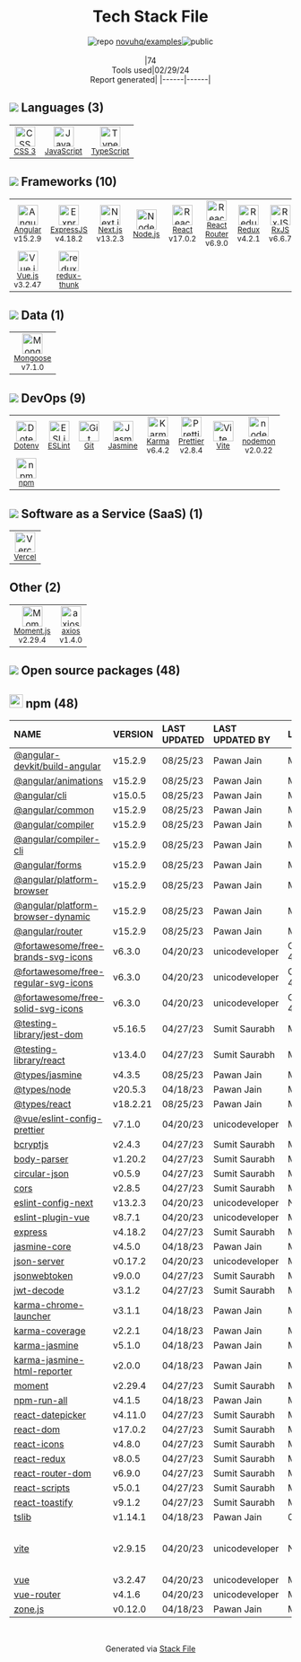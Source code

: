 <!--
&lt;--- Readme.md Snippet without images Start ---&gt;
## Tech Stack
novuhq/examples is built on the following main stack:

- [JavaScript](https://developer.mozilla.org/en-US/docs/Web/JavaScript) – Languages
- [TypeScript](http://www.typescriptlang.org) – Languages
- [Angular](https://angular.io) – Javascript MVC Frameworks
- [ExpressJS](http://expressjs.com/) – Microframeworks (Backend)
- [Next.js](https://nextjs.org/) – Frameworks (Full Stack)
- [Node.js](http://nodejs.org/) – Frameworks (Full Stack)
- [React](https://reactjs.org/) – Javascript UI Libraries
- [React Router](https://github.com/rackt/react-router) – JavaScript Framework Components
- [Redux](https://redux.js.org/) – State Management Library
- [RxJS](http://reactivex.io/rxjs/) – Concurrency Frameworks
- [Vue.js](http://vuejs.org/) – Javascript UI Libraries
- [redux-thunk](https://github.com/gaearon/redux-thunk) – State Management Library
- [Mongoose](http://mongoosejs.com/) – Object Document Mapper (ODM)
- [ESLint](http://eslint.org/) – Code Review
- [Jasmine](http://jasmine.github.io/) – Javascript Testing Framework
- [Karma](http://karma-runner.github.io/) – Browser Testing
- [Prettier](https://prettier.io/) – Code Review
- [Vite](https://vitejs.dev/) – JS Build Tools / JS Task Runners
- [nodemon](http://nodemon.io/) – node.js Application Monitoring
- [Vercel](https://vercel.com/) – Static Web Hosting
- [Moment.js](http://momentjs.com/) – Javascript Utilities & Libraries
- [axios](https://github.com/mzabriskie/axios) – Javascript Utilities & Libraries

Full tech stack [here](/techstack.md)

&lt;--- Readme.md Snippet without images End ---&gt;

&lt;--- Readme.md Snippet with images Start ---&gt;
## Tech Stack
novuhq/examples is built on the following main stack:

- <img width='25' height='25' src='https://img.stackshare.io/service/1209/javascript.jpeg' alt='JavaScript'/> [JavaScript](https://developer.mozilla.org/en-US/docs/Web/JavaScript) – Languages
- <img width='25' height='25' src='https://img.stackshare.io/service/1612/bynNY5dJ.jpg' alt='TypeScript'/> [TypeScript](http://www.typescriptlang.org) – Languages
- <img width='25' height='25' src='https://img.stackshare.io/service/3745/cb8U-gL6_400x400.jpg' alt='Angular'/> [Angular](https://angular.io) – Javascript MVC Frameworks
- <img width='25' height='25' src='https://img.stackshare.io/service/1163/hashtag.png' alt='ExpressJS'/> [ExpressJS](http://expressjs.com/) – Microframeworks (Backend)
- <img width='25' height='25' src='https://img.stackshare.io/service/5936/nextjs.png' alt='Next.js'/> [Next.js](https://nextjs.org/) – Frameworks (Full Stack)
- <img width='25' height='25' src='https://img.stackshare.io/service/1011/n1JRsFeB_400x400.png' alt='Node.js'/> [Node.js](http://nodejs.org/) – Frameworks (Full Stack)
- <img width='25' height='25' src='https://img.stackshare.io/service/1020/OYIaJ1KK.png' alt='React'/> [React](https://reactjs.org/) – Javascript UI Libraries
- <img width='25' height='25' src='https://img.stackshare.io/service/3350/8261421.png' alt='React Router'/> [React Router](https://github.com/rackt/react-router) – JavaScript Framework Components
- <img width='25' height='25' src='https://img.stackshare.io/service/4074/13142323.png' alt='Redux'/> [Redux](https://redux.js.org/) – State Management Library
- <img width='25' height='25' src='https://img.stackshare.io/service/1796/984368.png' alt='RxJS'/> [RxJS](http://reactivex.io/rxjs/) – Concurrency Frameworks
- <img width='25' height='25' src='https://img.stackshare.io/service/3837/paeckCWC.png' alt='Vue.js'/> [Vue.js](http://vuejs.org/) – Javascript UI Libraries
- <img width='25' height='25' src='https://img.stackshare.io/service/5448/13142323.png' alt='redux-thunk'/> [redux-thunk](https://github.com/gaearon/redux-thunk) – State Management Library
- <img width='25' height='25' src='https://img.stackshare.io/service/1231/0TXzZU7W_400x400.jpg' alt='Mongoose'/> [Mongoose](http://mongoosejs.com/) – Object Document Mapper (ODM)
- <img width='25' height='25' src='https://img.stackshare.io/service/3337/Q4L7Jncy.jpg' alt='ESLint'/> [ESLint](http://eslint.org/) – Code Review
- <img width='25' height='25' src='https://img.stackshare.io/service/831/7c0b595409af531b9cdeb07f8c513e8b.png' alt='Jasmine'/> [Jasmine](http://jasmine.github.io/) – Javascript Testing Framework
- <img width='25' height='25' src='https://img.stackshare.io/service/1420/TidYGd6a.png' alt='Karma'/> [Karma](http://karma-runner.github.io/) – Browser Testing
- <img width='25' height='25' src='https://img.stackshare.io/service/7035/default_66f265943abed56bcdbfca1c866a4261b1fbb063.jpg' alt='Prettier'/> [Prettier](https://prettier.io/) – Code Review
- <img width='25' height='25' src='https://img.stackshare.io/service/21547/default_1aeac791cde11ff66cc0b20dcc6144eeb185c905.png' alt='Vite'/> [Vite](https://vitejs.dev/) – JS Build Tools / JS Task Runners
- <img width='25' height='25' src='https://img.stackshare.io/service/5577/preview.png' alt='nodemon'/> [nodemon](http://nodemon.io/) – node.js Application Monitoring
- <img width='25' height='25' src='https://img.stackshare.io/service/7618/bHjpwZem_400x400.png' alt='Vercel'/> [Vercel](https://vercel.com/) – Static Web Hosting
- <img width='25' height='25' src='https://img.stackshare.io/service/3643/Xrtdc94q_400x400.png' alt='Moment.js'/> [Moment.js](http://momentjs.com/) – Javascript Utilities & Libraries
- <img width='25' height='25' src='https://img.stackshare.io/no-img-open-source.png' alt='axios'/> [axios](https://github.com/mzabriskie/axios) – Javascript Utilities & Libraries

Full tech stack [here](/techstack.md)

&lt;--- Readme.md Snippet with images End ---&gt;
-->
<div align="center">

# Tech Stack File
![](https://img.stackshare.io/repo.svg "repo") [novuhq/examples](https://github.com/novuhq/examples)![](https://img.stackshare.io/public_badge.svg "public")
<br/><br/>
|74<br/>Tools used|02/29/24 <br/>Report generated|
|------|------|
</div>

## <img src='https://img.stackshare.io/languages.svg'/> Languages (3)
<table><tr>
  <td align='center'>
  <img width='36' height='36' src='https://img.stackshare.io/service/6727/css.png' alt='CSS 3'>
  <br>
  <sub><a href="https://developer.mozilla.org/en-US/docs/Web/CSS/CSS3">CSS 3</a></sub>
  <br>
  <sub></sub>
</td>

<td align='center'>
  <img width='36' height='36' src='https://img.stackshare.io/service/1209/javascript.jpeg' alt='JavaScript'>
  <br>
  <sub><a href="https://developer.mozilla.org/en-US/docs/Web/JavaScript">JavaScript</a></sub>
  <br>
  <sub></sub>
</td>

<td align='center'>
  <img width='36' height='36' src='https://img.stackshare.io/service/1612/bynNY5dJ.jpg' alt='TypeScript'>
  <br>
  <sub><a href="http://www.typescriptlang.org">TypeScript</a></sub>
  <br>
  <sub></sub>
</td>

</tr>
</table>

## <img src='https://img.stackshare.io/frameworks.svg'/> Frameworks (10)
<table><tr>
  <td align='center'>
  <img width='36' height='36' src='https://img.stackshare.io/service/3745/cb8U-gL6_400x400.jpg' alt='Angular'>
  <br>
  <sub><a href="https://angular.io">Angular</a></sub>
  <br>
  <sub>v15.2.9</sub>
</td>

<td align='center'>
  <img width='36' height='36' src='https://img.stackshare.io/service/1163/hashtag.png' alt='ExpressJS'>
  <br>
  <sub><a href="http://expressjs.com/">ExpressJS</a></sub>
  <br>
  <sub>v4.18.2</sub>
</td>

<td align='center'>
  <img width='36' height='36' src='https://img.stackshare.io/service/5936/nextjs.png' alt='Next.js'>
  <br>
  <sub><a href="https://nextjs.org/">Next.js</a></sub>
  <br>
  <sub>v13.2.3</sub>
</td>

<td align='center'>
  <img width='36' height='36' src='https://img.stackshare.io/service/1011/n1JRsFeB_400x400.png' alt='Node.js'>
  <br>
  <sub><a href="http://nodejs.org/">Node.js</a></sub>
  <br>
  <sub></sub>
</td>

<td align='center'>
  <img width='36' height='36' src='https://img.stackshare.io/service/1020/OYIaJ1KK.png' alt='React'>
  <br>
  <sub><a href="https://reactjs.org/">React</a></sub>
  <br>
  <sub>v17.0.2</sub>
</td>

<td align='center'>
  <img width='36' height='36' src='https://img.stackshare.io/service/3350/8261421.png' alt='React Router'>
  <br>
  <sub><a href="https://github.com/rackt/react-router">React Router</a></sub>
  <br>
  <sub>v6.9.0</sub>
</td>

<td align='center'>
  <img width='36' height='36' src='https://img.stackshare.io/service/4074/13142323.png' alt='Redux'>
  <br>
  <sub><a href="https://redux.js.org/">Redux</a></sub>
  <br>
  <sub>v4.2.1</sub>
</td>

<td align='center'>
  <img width='36' height='36' src='https://img.stackshare.io/service/1796/984368.png' alt='RxJS'>
  <br>
  <sub><a href="http://reactivex.io/rxjs/">RxJS</a></sub>
  <br>
  <sub>v6.6.7</sub>
</td>

</tr>
<tr>
  <td align='center'>
  <img width='36' height='36' src='https://img.stackshare.io/service/3837/paeckCWC.png' alt='Vue.js'>
  <br>
  <sub><a href="http://vuejs.org/">Vue.js</a></sub>
  <br>
  <sub>v3.2.47</sub>
</td>

<td align='center'>
  <img width='36' height='36' src='https://img.stackshare.io/service/5448/13142323.png' alt='redux-thunk'>
  <br>
  <sub><a href="https://github.com/gaearon/redux-thunk">redux-thunk</a></sub>
  <br>
  <sub></sub>
</td>

</tr>
</table>

## <img src='https://img.stackshare.io/databases.svg'/> Data (1)
<table><tr>
  <td align='center'>
  <img width='36' height='36' src='https://img.stackshare.io/service/1231/0TXzZU7W_400x400.jpg' alt='Mongoose'>
  <br>
  <sub><a href="http://mongoosejs.com/">Mongoose</a></sub>
  <br>
  <sub>v7.1.0</sub>
</td>

</tr>
</table>

## <img src='https://img.stackshare.io/devops.svg'/> DevOps (9)
<table><tr>
  <td align='center'>
  <img width='36' height='36' src='https://img.stackshare.io/service/8067/default_90dcb1286af7685c68df319c764b80704df1155b.png' alt='Dotenv'>
  <br>
  <sub><a href="https://github.com/motdotla/dotenv">Dotenv</a></sub>
  <br>
  <sub></sub>
</td>

<td align='center'>
  <img width='36' height='36' src='https://img.stackshare.io/service/3337/Q4L7Jncy.jpg' alt='ESLint'>
  <br>
  <sub><a href="http://eslint.org/">ESLint</a></sub>
  <br>
  <sub></sub>
</td>

<td align='center'>
  <img width='36' height='36' src='https://img.stackshare.io/service/1046/git.png' alt='Git'>
  <br>
  <sub><a href="http://git-scm.com/">Git</a></sub>
  <br>
  <sub></sub>
</td>

<td align='center'>
  <img width='36' height='36' src='https://img.stackshare.io/service/831/7c0b595409af531b9cdeb07f8c513e8b.png' alt='Jasmine'>
  <br>
  <sub><a href="http://jasmine.github.io/">Jasmine</a></sub>
  <br>
  <sub></sub>
</td>

<td align='center'>
  <img width='36' height='36' src='https://img.stackshare.io/service/1420/TidYGd6a.png' alt='Karma'>
  <br>
  <sub><a href="http://karma-runner.github.io/">Karma</a></sub>
  <br>
  <sub>v6.4.2</sub>
</td>

<td align='center'>
  <img width='36' height='36' src='https://img.stackshare.io/service/7035/default_66f265943abed56bcdbfca1c866a4261b1fbb063.jpg' alt='Prettier'>
  <br>
  <sub><a href="https://prettier.io/">Prettier</a></sub>
  <br>
  <sub>v2.8.4</sub>
</td>

<td align='center'>
  <img width='36' height='36' src='https://img.stackshare.io/service/21547/default_1aeac791cde11ff66cc0b20dcc6144eeb185c905.png' alt='Vite'>
  <br>
  <sub><a href="https://vitejs.dev/">Vite</a></sub>
  <br>
  <sub></sub>
</td>

<td align='center'>
  <img width='36' height='36' src='https://img.stackshare.io/service/5577/preview.png' alt='nodemon'>
  <br>
  <sub><a href="http://nodemon.io/">nodemon</a></sub>
  <br>
  <sub>v2.0.22</sub>
</td>

</tr>
<tr>
  <td align='center'>
  <img width='36' height='36' src='https://img.stackshare.io/service/1120/lejvzrnlpb308aftn31u.png' alt='npm'>
  <br>
  <sub><a href="https://www.npmjs.com/">npm</a></sub>
  <br>
  <sub></sub>
</td>

</tr>
</table>

## <img src='https://img.stackshare.io/saas.svg'/> Software as a Service (SaaS) (1)
<table><tr>
  <td align='center'>
  <img width='36' height='36' src='https://img.stackshare.io/service/7618/bHjpwZem_400x400.png' alt='Vercel'>
  <br>
  <sub><a href="https://vercel.com/">Vercel</a></sub>
  <br>
  <sub></sub>
</td>

</tr>
</table>

## Other (2)
<table><tr>
  <td align='center'>
  <img width='36' height='36' src='https://img.stackshare.io/service/3643/Xrtdc94q_400x400.png' alt='Moment.js'>
  <br>
  <sub><a href="http://momentjs.com/">Moment.js</a></sub>
  <br>
  <sub>v2.29.4</sub>
</td>

<td align='center'>
  <img width='36' height='36' src='https://img.stackshare.io/no-img-open-source.png' alt='axios'>
  <br>
  <sub><a href="https://github.com/mzabriskie/axios">axios</a></sub>
  <br>
  <sub>v1.4.0</sub>
</td>

</tr>
</table>


## <img src='https://img.stackshare.io/group.svg' /> Open source packages (48)</h2>

## <img width='24' height='24' src='https://img.stackshare.io/service/1120/lejvzrnlpb308aftn31u.png'/> npm (48)

|NAME|VERSION|LAST UPDATED|LAST UPDATED BY|LICENSE|VULNERABILITIES|
|:------|:------|:------|:------|:------|:------|
|[@angular-devkit/build-angular](https://www.npmjs.com/@angular-devkit/build-angular)|v15.2.9|08/25/23|Pawan Jain |MIT|N/A|
|[@angular/animations](https://www.npmjs.com/@angular/animations)|v15.2.9|08/25/23|Pawan Jain |MIT|N/A|
|[@angular/cli](https://www.npmjs.com/@angular/cli)|v15.0.5|08/25/23|Pawan Jain |MIT|N/A|
|[@angular/common](https://www.npmjs.com/@angular/common)|v15.2.9|08/25/23|Pawan Jain |MIT|N/A|
|[@angular/compiler](https://www.npmjs.com/@angular/compiler)|v15.2.9|08/25/23|Pawan Jain |MIT|N/A|
|[@angular/compiler-cli](https://www.npmjs.com/@angular/compiler-cli)|v15.2.9|08/25/23|Pawan Jain |MIT|N/A|
|[@angular/forms](https://www.npmjs.com/@angular/forms)|v15.2.9|08/25/23|Pawan Jain |MIT|N/A|
|[@angular/platform-browser](https://www.npmjs.com/@angular/platform-browser)|v15.2.9|08/25/23|Pawan Jain |MIT|N/A|
|[@angular/platform-browser-dynamic](https://www.npmjs.com/@angular/platform-browser-dynamic)|v15.2.9|08/25/23|Pawan Jain |MIT|N/A|
|[@angular/router](https://www.npmjs.com/@angular/router)|v15.2.9|08/25/23|Pawan Jain |MIT|N/A|
|[@fortawesome/free-brands-svg-icons](https://www.npmjs.com/@fortawesome/free-brands-svg-icons)|v6.3.0|04/20/23|unicodeveloper |CC-BY-4.0,MIT|N/A|
|[@fortawesome/free-regular-svg-icons](https://www.npmjs.com/@fortawesome/free-regular-svg-icons)|v6.3.0|04/20/23|unicodeveloper |CC-BY-4.0,MIT|N/A|
|[@fortawesome/free-solid-svg-icons](https://www.npmjs.com/@fortawesome/free-solid-svg-icons)|v6.3.0|04/20/23|unicodeveloper |CC-BY-4.0,MIT|N/A|
|[@testing-library/jest-dom](https://www.npmjs.com/@testing-library/jest-dom)|v5.16.5|04/27/23|Sumit Saurabh |MIT|N/A|
|[@testing-library/react](https://www.npmjs.com/@testing-library/react)|v13.4.0|04/27/23|Sumit Saurabh |MIT|N/A|
|[@types/jasmine](https://www.npmjs.com/@types/jasmine)|v4.3.5|08/25/23|Pawan Jain |MIT|N/A|
|[@types/node](https://www.npmjs.com/@types/node)|v20.5.3|04/18/23|Pawan Jain |MIT|N/A|
|[@types/react](https://www.npmjs.com/@types/react)|v18.2.21|08/25/23|Pawan Jain |MIT|N/A|
|[@vue/eslint-config-prettier](https://www.npmjs.com/@vue/eslint-config-prettier)|v7.1.0|04/20/23|unicodeveloper |MIT|N/A|
|[bcryptjs](https://www.npmjs.com/bcryptjs)|v2.4.3|04/27/23|Sumit Saurabh |MIT|N/A|
|[body-parser](https://www.npmjs.com/body-parser)|v1.20.2|04/27/23|Sumit Saurabh |MIT|N/A|
|[circular-json](https://www.npmjs.com/circular-json)|v0.5.9|04/27/23|Sumit Saurabh |MIT|N/A|
|[cors](https://www.npmjs.com/cors)|v2.8.5|04/27/23|Sumit Saurabh |MIT|N/A|
|[eslint-config-next](https://www.npmjs.com/eslint-config-next)|v13.2.3|04/20/23|unicodeveloper |N/A|N/A|
|[eslint-plugin-vue](https://www.npmjs.com/eslint-plugin-vue)|v8.7.1|04/20/23|unicodeveloper |MIT|N/A|
|[express](https://www.npmjs.com/express)|v4.18.2|04/27/23|Sumit Saurabh |MIT|N/A|
|[jasmine-core](https://www.npmjs.com/jasmine-core)|v4.5.0|04/18/23|Pawan Jain |MIT|N/A|
|[json-server](https://www.npmjs.com/json-server)|v0.17.2|04/20/23|unicodeveloper |MIT|N/A|
|[jsonwebtoken](https://www.npmjs.com/jsonwebtoken)|v9.0.0|04/27/23|Sumit Saurabh |MIT|N/A|
|[jwt-decode](https://www.npmjs.com/jwt-decode)|v3.1.2|04/27/23|Sumit Saurabh |MIT|N/A|
|[karma-chrome-launcher](https://www.npmjs.com/karma-chrome-launcher)|v3.1.1|04/18/23|Pawan Jain |MIT|N/A|
|[karma-coverage](https://www.npmjs.com/karma-coverage)|v2.2.1|04/18/23|Pawan Jain |MIT|N/A|
|[karma-jasmine](https://www.npmjs.com/karma-jasmine)|v5.1.0|04/18/23|Pawan Jain |MIT|N/A|
|[karma-jasmine-html-reporter](https://www.npmjs.com/karma-jasmine-html-reporter)|v2.0.0|04/18/23|Pawan Jain |MIT|N/A|
|[moment](https://www.npmjs.com/moment)|v2.29.4|04/27/23|Sumit Saurabh |MIT|N/A|
|[npm-run-all](https://www.npmjs.com/npm-run-all)|v4.1.5|04/18/23|Pawan Jain |MIT|N/A|
|[react-datepicker](https://www.npmjs.com/react-datepicker)|v4.11.0|04/27/23|Sumit Saurabh |MIT|N/A|
|[react-dom](https://www.npmjs.com/react-dom)|v17.0.2|04/27/23|Sumit Saurabh |MIT|N/A|
|[react-icons](https://www.npmjs.com/react-icons)|v4.8.0|04/27/23|Sumit Saurabh |MIT|N/A|
|[react-redux](https://www.npmjs.com/react-redux)|v8.0.5|04/27/23|Sumit Saurabh |MIT|N/A|
|[react-router-dom](https://www.npmjs.com/react-router-dom)|v6.9.0|04/27/23|Sumit Saurabh |MIT|N/A|
|[react-scripts](https://www.npmjs.com/react-scripts)|v5.0.1|04/27/23|Sumit Saurabh |MIT|N/A|
|[react-toastify](https://www.npmjs.com/react-toastify)|v9.1.2|04/27/23|Sumit Saurabh |MIT|N/A|
|[tslib](https://www.npmjs.com/tslib)|v1.14.1|04/18/23|Pawan Jain |0BSD|N/A|
|[vite](https://www.npmjs.com/vite)|v2.9.15|04/20/23|unicodeveloper |N/A|[CVE-2024-23331](https://github.com/advisories/GHSA-c24v-8rfc-w8vw) (High)<br/>[CVE-2023-34092](https://github.com/advisories/GHSA-353f-5xf4-qw67) (High)|
|[vue](https://www.npmjs.com/vue)|v3.2.47|04/20/23|unicodeveloper |MIT|N/A|
|[vue-router](https://www.npmjs.com/vue-router)|v4.1.6|04/20/23|unicodeveloper |MIT|N/A|
|[zone.js](https://www.npmjs.com/zone.js)|v0.12.0|04/18/23|Pawan Jain |MIT|N/A|

<br/>
<div align='center'>

Generated via [Stack File](https://github.com/marketplace/stack-file)
